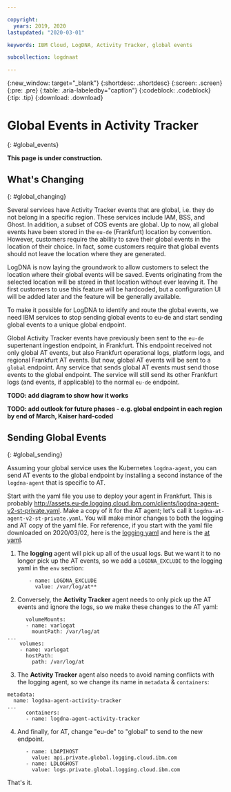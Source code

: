 ```yaml
---

copyright:
  years: 2019, 2020
lastupdated: "2020-03-01"

keywords: IBM Cloud, LogDNA, Activity Tracker, global events

subcollection: logdnaat

---
```


{:new_window: target="_blank"}
{:shortdesc: .shortdesc}
{:screen: .screen}
{:pre: .pre}
{:table: .aria-labeledby="caption"}
{:codeblock: .codeblock}
{:tip: .tip}
{:download: .download}

# Global Events in Activity Tracker
{: #global_events}

**This page is under construction.**

## What's Changing
{: #global_changing}

Several services have Activity Tracker events that are global, i.e. they do not belong in a specific region. These services include IAM, BSS, and Ghost. In addition, a subset of COS events are global.
Up to now, all global events have been stored in the `eu-de` (Frankfurt) location by convention.
However, customers require the ability to save their global events in the location of their choice.
In fact, some customers require that global events should not leave the location where they are generated.

LogDNA is now laying the groundwork to allow customers to select the location where their global events will be saved.
Events originating from the selected location will be stored in that location without ever leaving it.
The first customers to use this feature will be hardcoded, but a configuration UI will be added later and the feature will be generally available.

To make it possible for LogDNA to identify and route the global events, we need IBM services to stop sending global events to eu-de and start sending global events to a unique global endpoint.

Global Activity Tracker events have previously been sent to the `eu-de` supertenant ingestion endpoint, in Frankfurt. This endpoint received not only global AT events, but also Frankfurt operational logs, platform logs, and regional Frankfurt AT events. But now, global AT events will be sent to a `global` endpoint. Any service that sends global AT events must send those events to the global endpoint. The service will still send its other Frankfurt logs (and events, if applicable) to the normal `eu-de` endpoint.

**TODO: add diagram to show how it works**

**TODO: add outlook for future phases - e.g. global endpoint in each region by end of March, Kaiser hard-coded**

## Sending Global Events
{: #global_sending}

Assuming your global service uses the Kubernetes `logdna-agent`, you can send AT events to the global endpoint by installing a second instance of the `logdna-agent` that is specific to AT.

Start with the yaml file you use to deploy your agent in Frankfurt. This is probably http://assets.eu-de.logging.cloud.ibm.com/clients/logdna-agent-v2-st-private.yaml.  Make a copy of it for the AT agent; let's call it `logdna-at-agent-v2-st-private.yaml`. You will make minor changes to both the logging and AT copy of the yaml file. For reference, if you start with the yaml file downloaded on 2020/03/02, here is the [logging yaml](https://github.ibm.com/rbertram/scratch/blob/master/logdna-doc-files/logdna-agent-v2-st-private.yaml) and here is the [at yaml](https://github.ibm.com/rbertram/scratch/blob/master/logdna-doc-files/logdna-at-agent-v2-st-private.yaml).

1. The **logging** agent will pick up all of the usual logs. But we want it to no longer pick up the AT events, so we add a `LOGDNA_EXCLUDE` to the logging yaml in the `env` section:
  ```
         - name: LOGDNA_EXCLUDE
           value: /var/log/at**
  ```
2. Conversely, the **Activity Tracker** agent needs to only pick up the AT events and ignore the logs, so we make these changes to the AT yaml:
  ```
        volumeMounts:
        - name: varlogat
          mountPath: /var/log/at
  ...
      volumes:
      - name: varlogat
        hostPath:
          path: /var/log/at
  ```
3. The **Activity Tracker** agent also needs to avoid naming conflicts with the logging agent, so we change its name in `metadata` & `containers`:
  ```
  metadata:
    name: logdna-agent-activity-tracker
  ...
        containers:
        - name: logdna-agent-activity-tracker
  ```
4. And finally, for AT, change "eu-de" to "global" to send to the new endpoint.
  ```
        - name: LDAPIHOST
          value: api.private.global.logging.cloud.ibm.com
        - name: LDLOGHOST
          value: logs.private.global.logging.cloud.ibm.com
  ```

That's it.

